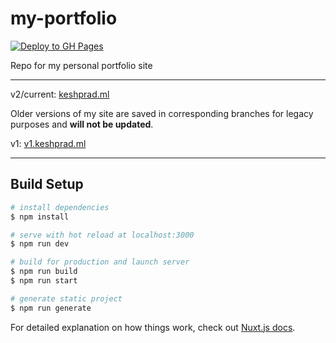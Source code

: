 # my-portfolio

[![Deploy to GH Pages](https://github.com/keshprad/my-portfolio/actions/workflows/deploy.yml/badge.svg)](https://github.com/keshprad/my-portfolio/actions/workflows/deploy.yml)

Repo for my personal portfolio site

---

v2/current: [keshprad.ml](https://keshprad.ml)

Older versions of my site are saved in corresponding branches for legacy purposes and **will not be updated**.

v1: [v1.keshprad.ml](https://v1.keshprad.ml/)

---

## Build Setup

```bash
# install dependencies
$ npm install

# serve with hot reload at localhost:3000
$ npm run dev

# build for production and launch server
$ npm run build
$ npm run start

# generate static project
$ npm run generate
```

For detailed explanation on how things work, check out [Nuxt.js docs](https://nuxtjs.org).
